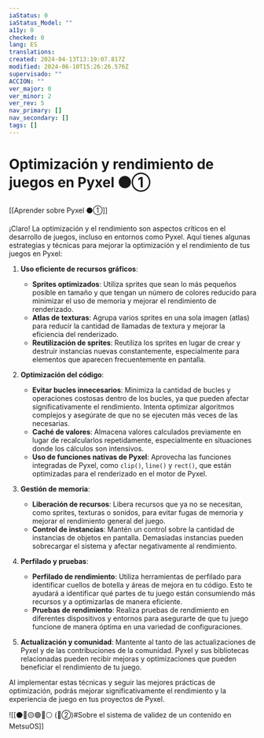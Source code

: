 ```yaml
---
iaStatus: 0
iaStatus_Model: ""
a11y: 0
checked: 0
lang: ES
translations: 
created: 2024-04-13T13:19:07.817Z
modified: 2024-06-10T15:26:26.576Z
supervisado: ""
ACCION: ""
ver_major: 0
ver_minor: 2
ver_rev: 5
nav_primary: []
nav_secondary: []
tags: []
---
```

# Optimización y rendimiento de juegos en Pyxel ⚫①

[[Aprender sobre Pyxel  ⚫①]]

 ¡Claro! La optimización y el rendimiento son aspectos críticos en el desarrollo de juegos, incluso en entornos como Pyxel. Aquí tienes algunas estrategias y técnicas para mejorar la optimización y el rendimiento de tus juegos en Pyxel:

1. **Uso eficiente de recursos gráficos**:
   - **Sprites optimizados**: Utiliza sprites que sean lo más pequeños posible en tamaño y que tengan un número de colores reducido para minimizar el uso de memoria y mejorar el rendimiento de renderizado.
   - **Atlas de texturas**: Agrupa varios sprites en una sola imagen (atlas) para reducir la cantidad de llamadas de textura y mejorar la eficiencia del renderizado.
   - **Reutilización de sprites**: Reutiliza los sprites en lugar de crear y destruir instancias nuevas constantemente, especialmente para elementos que aparecen frecuentemente en pantalla.

2. **Optimización del código**:
   - **Evitar bucles innecesarios**: Minimiza la cantidad de bucles y operaciones costosas dentro de los bucles, ya que pueden afectar significativamente el rendimiento. Intenta optimizar algoritmos complejos y asegúrate de que no se ejecuten más veces de las necesarias.
   - **Caché de valores**: Almacena valores calculados previamente en lugar de recalcularlos repetidamente, especialmente en situaciones donde los cálculos son intensivos.
   - **Uso de funciones nativas de Pyxel**: Aprovecha las funciones integradas de Pyxel, como `clip()`, `line()` y `rect()`, que están optimizadas para el renderizado en el motor de Pyxel.

3. **Gestión de memoria**:
   - **Liberación de recursos**: Libera recursos que ya no se necesitan, como sprites, texturas o sonidos, para evitar fugas de memoria y mejorar el rendimiento general del juego.
   - **Control de instancias**: Mantén un control sobre la cantidad de instancias de objetos en pantalla. Demasiadas instancias pueden sobrecargar el sistema y afectar negativamente al rendimiento.

4. **Perfilado y pruebas**:
   - **Perfilado de rendimiento**: Utiliza herramientas de perfilado para identificar cuellos de botella y áreas de mejora en tu código. Esto te ayudará a identificar qué partes de tu juego están consumiendo más recursos y a optimizarlas de manera eficiente.
   - **Pruebas de rendimiento**: Realiza pruebas de rendimiento en diferentes dispositivos y entornos para asegurarte de que tu juego funcione de manera óptima en una variedad de configuraciones.

5. **Actualización y comunidad**: Mantente al tanto de las actualizaciones de Pyxel y de las contribuciones de la comunidad. Pyxel y sus bibliotecas relacionadas pueden recibir mejoras y optimizaciones que pueden beneficiar el rendimiento de tu juego.

Al implementar estas técnicas y seguir las mejores prácticas de optimización, podrás mejorar significativamente el rendimiento y la experiencia de juego en tus proyectos de Pyxel.

![[⚫🔴🟡🟢🔵⚪ (🔴②)#Sobre el sistema de validez de un contenido en MetsuOS]]